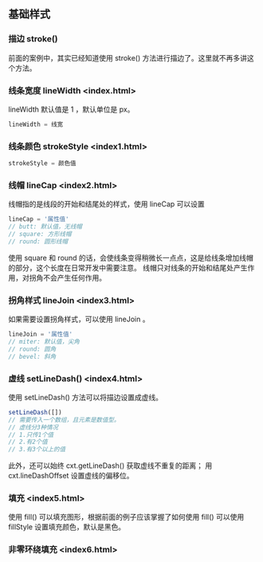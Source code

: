 ## 基础样式
### 描边 stroke()
前面的案例中，其实已经知道使用 stroke() 方法进行描边了。这里就不再多讲这个方法。

### 线条宽度 lineWidth <index.html>
lineWidth 默认值是 1 ，默认单位是 px。
```javascript
lineWidth = 线宽
```

### 线条颜色 strokeStyle <index1.html>
```javascript
strokeStyle = 颜色值
```

### 线帽 lineCap <index2.html>
线帽指的是线段的开始和结尾处的样式，使用 lineCap 可以设置
```javascript
lineCap = '属性值'
// butt: 默认值，无线帽
// square: 方形线帽
// round: 圆形线帽
```
使用 square 和 round 的话，会使线条变得稍微长一点点，这是给线条增加线帽的部分，这个长度在日常开发中需要注意。
线帽只对线条的开始和结尾处产生作用，对拐角不会产生任何作用。

### 拐角样式 lineJoin <index3.html>
如果需要设置拐角样式，可以使用 lineJoin 。
```javascript
lineJoin = '属性值'
// miter: 默认值，尖角
// round: 圆角
// bevel: 斜角
```

### 虚线 setLineDash() <index4.html>
使用 setLineDash() 方法可以将描边设置成虚线。
```javascript
setLineDash([])
// 需要传入一个数组，且元素是数值型。
// 虚线分3种情况
// 1.只传1个值
// 2.有2个值
// 3.有3个以上的值
```
此外，还可以始终 cxt.getLineDash() 获取虚线不重复的距离；
用 cxt.lineDashOffset 设置虚线的偏移位。

### 填充 <index5.html>
使用 fill() 可以填充图形，根据前面的例子应该掌握了如何使用 fill()
可以使用 fillStyle 设置填充颜色，默认是黑色。

### 非零环绕填充 <index6.html>
